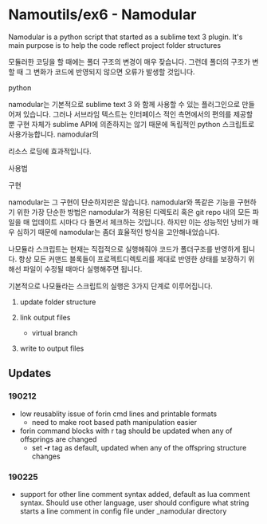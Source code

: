 # Namoutils/ex6 - Namodular

Namodular is a python script that started as a sublime text 3 plugin. It's main purpose is to help the code reflect project folder structures  



모듈러한 코딩을 할 때에는 폴더 구조의 변경이 매우 잦습니다. 그런데 폴더의 구조가 변할 때 그 변화가 코드에 반영되지 않으면 오류가 발생할 것입니다. 





python 

namodular는 기본적으로 sublime text 3 와 함께 사용할 수 있는 플러그인으로 만들어져 있습니다. 그러나 서브라임 텍스트는 인터페이스 적인 측면에서의 편의를 제공할 뿐 구현 자체가 sublime API에 의존하지는 않기 때문에 독립적인 python 스크립트로 사용가능합니다. namodular의   


리소스 로딩에 효과적입니다. 



사용법 


	




구현 

namodular는 그 구현이 단순하지만은 않습니다. namodular와 똑같은 기능을 구현하기 위한 가장 단순한 방법은 namodular가 적용된 디렉토리 혹은 git repo 내의 모든 파일을 매 업데이트 시마다 다 돌면서 체크하는 것입니다. 하지만 이는 성능적인 낭비가 매우 심하기 때문에 namodular는 좀더 효율적인 방식을 고안해내었습니다. 

나모듈라 스크립트는 현재는 직접적으로 실행해줘야 코드가 폴더구조를 반영하게 됩니다. 항상 모든 커맨드 블록들이 프로젝트디렉토리를 제대로 반영한 상태를 보장하기 위해선 파일이 수정될 때마다 실행해주면 됩니다. 

기본적으로 나모듈라는 스크립트의 실행은 3가지 단계로 이루어집니다. 

1. update folder structure 

2. link output files 

	
	- virtual branch 
	
3. write to output files    





## Updates

### 190212
- low reusablity issue of forin cmd lines and printable formats 
	- need to make root based path manipulation easier 
- forin command blocks with r tag should be updated when any of offsprings are changed 
	- set **-r** tag as default, updated when any of the offspring structure changes
	
### 190225
- support for other line comment syntax added, default as lua comment syntax. Should use other language, user should configure what string starts a line comment in config file under _namodular directory
